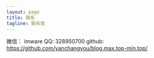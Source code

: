 ```yaml
---
layout: page
title: 联系
tagline: 联系我
---
```


微信： imware
QQ:  328950700
github: https://github.com/yanchangyou/blog.max.top-min.top/
